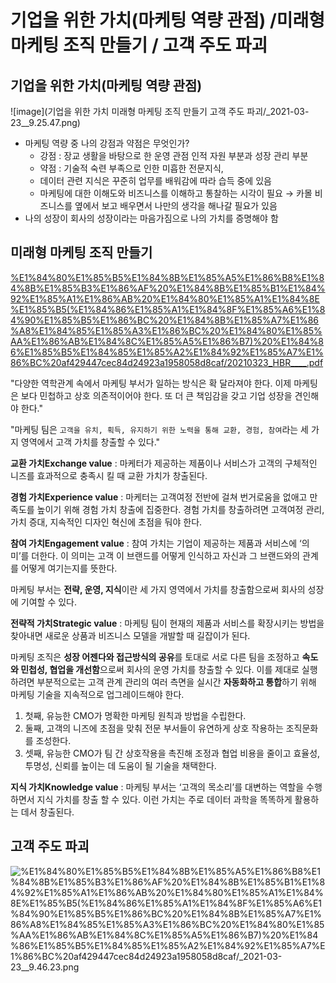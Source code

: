 # 기업을 위한 가치(마케팅 역량 관점) /미래형 마케팅 조직 만들기 / 고객 주도 파괴

## 기업을 위한 가치(마케팅 역량 관점)

![image](기업을 위한 가치 미래형 마케팅 조직 만들기 고객 주도 파괴/_2021-03-23__9.25.47.png)

- 마케팅 역량 중 나의 강점과 약점은 무엇인가?
    - 강점 : 장교 생활을 바탕으로 한 운영 관점 인적 자원 부분과 성장 관리 부분
    - 약점 : 기술적 숙련 부족으로 인한 미흡한 전문지식,
    - 데이터 관련 지식은 꾸준히 업무를 배워감에 따라 습득 중에 있음
    - 마케팅에 대한 이해도와 비즈니스를 이해하고 통찰하는 시각이 필요 → 카몰 비즈니스를 옆에서 보고 배우면서 나만의 생각을 해나갈 필요가 있음
- 나의 성장이 회사의 성장이라는 마음가짐으로 나의 가치를 증명해야 함

## 미래형 마케팅 조직 만들기

[%E1%84%80%E1%85%B5%E1%84%8B%E1%85%A5%E1%86%B8%E1%84%8B%E1%85%B3%E1%86%AF%20%E1%84%8B%E1%85%B1%E1%84%92%E1%85%A1%E1%86%AB%20%E1%84%80%E1%85%A1%E1%84%8E%E1%85%B5(%E1%84%86%E1%85%A1%E1%84%8F%E1%85%A6%E1%84%90%E1%85%B5%E1%86%BC%20%E1%84%8B%E1%85%A7%E1%86%A8%E1%84%85%E1%85%A3%E1%86%BC%20%E1%84%80%E1%85%AA%E1%86%AB%E1%84%8C%E1%85%A5%E1%86%B7)%20%E1%84%86%E1%85%B5%E1%84%85%E1%85%A2%E1%84%92%E1%85%A7%E1%86%BC%20af429447cec84d24923a1958058d8caf/20210323_HBR____.pdf](%E1%84%80%E1%85%B5%E1%84%8B%E1%85%A5%E1%86%B8%E1%84%8B%E1%85%B3%E1%86%AF%20%E1%84%8B%E1%85%B1%E1%84%92%E1%85%A1%E1%86%AB%20%E1%84%80%E1%85%A1%E1%84%8E%E1%85%B5(%E1%84%86%E1%85%A1%E1%84%8F%E1%85%A6%E1%84%90%E1%85%B5%E1%86%BC%20%E1%84%8B%E1%85%A7%E1%86%A8%E1%84%85%E1%85%A3%E1%86%BC%20%E1%84%80%E1%85%AA%E1%86%AB%E1%84%8C%E1%85%A5%E1%86%B7)%20%E1%84%86%E1%85%B5%E1%84%85%E1%85%A2%E1%84%92%E1%85%A7%E1%86%BC%20af429447cec84d24923a1958058d8caf/20210323_HBR____.pdf)

"다양한 역학관계 속에서 마케팅 부서가 일하는 방식은 확 달라져야 한다. 이제 마케팅은 보다 민첩하고 상호 의존적이어야 한다. 또 더 큰 책임감을 갖고 기업 성장을 견인해야 한다." 

"마케팅 팀은 `고객을 유치, 획득, 유지하기 위한 노력을 통해 교환, 경험, 참여`라는 세 가지 영역에서 고객 가치를 창출할 수 있다."

**교환 가치Exchange value**
: 마케터가 제공하는 제품이나 서비스가 고객의 구체적인 니즈를 효과적으로 충족시
킬 때 교환 가치가 창출된다.

**경험 가치Experience value**
: 마케터는 고객여정 전반에 걸쳐 번거로움을 없애고 만족도를 높이기 위해 경험 가치 창출에 집중한다. 경험 가치를 창출하려면 고객여정 관리, 가치 증대, 지속적인 디자인 혁신에 초점을 둬야 한다.

**참여 가치Engagement value**
: 참여 가치는 기업이 제공하는 제품과 서비스에 ‘의미’를 더한다. 이 의미는 고객
이 브랜드를 어떻게 인식하고 자신과 그 브랜드와의 관계를 어떻게 여기는지를 뜻한다.

마케팅 부서는 **전략, 운영, 지식**이란 세 가지 영역에서 가치를 창출함으로써 회사의 성장에 기여할 수 있다.

**전략적 가치Strategic value**
: 마케팅 팀이 현재의 제품과 서비스를 확장시키는 방법을 찾아내면 새로운 상품과
비즈니스 모델을 개발할 때 길잡이가 된다.

마케팅 조직은 **성장 어젠다와 접근방식의 공유**를 토대로 서로 다른 팀을 조정하고 **속도와 민첩성, 협업을 개선함**으로써 회사의 운영 가치를 창출할 수 있다. 이를 제대로 실행하려면 부분적으로는 고객 관계 관리의 여러 측면을 실시간 **자동화하고 통합**하기 위해 마케팅 기술을 지속적으로 업그레이드해야 한다.

1. 첫째, 유능한 CMO가 명확한 마케팅 원칙과 방법을 수립한다.
2. 둘째, 고객의 니즈에 초점을 맞춰 전문 부서들이 유연하게 상호 작용하는 조직문화를 조성한다.
3. 셋째, 유능한 CMO가 팀 간 상호작용을 촉진해 조정과 협업 비용을 줄이고 효율성, 투명성, 신뢰를 높이는 데 도움이 될 기술을 채택한다.

**지식 가치Knowledge value**
: 마케팅 부서는 ‘고객의 목소리’를 대변하는 역할을 수행하면서 지식 가치를 창출
할 수 있다. 이런 가치는 주로 데이터 과학을 똑똑하게 활용하는 데서 창출된다.

## 고객 주도 파괴

![%E1%84%80%E1%85%B5%E1%84%8B%E1%85%A5%E1%86%B8%E1%84%8B%E1%85%B3%E1%86%AF%20%E1%84%8B%E1%85%B1%E1%84%92%E1%85%A1%E1%86%AB%20%E1%84%80%E1%85%A1%E1%84%8E%E1%85%B5(%E1%84%86%E1%85%A1%E1%84%8F%E1%85%A6%E1%84%90%E1%85%B5%E1%86%BC%20%E1%84%8B%E1%85%A7%E1%86%A8%E1%84%85%E1%85%A3%E1%86%BC%20%E1%84%80%E1%85%AA%E1%86%AB%E1%84%8C%E1%85%A5%E1%86%B7)%20%E1%84%86%E1%85%B5%E1%84%85%E1%85%A2%E1%84%92%E1%85%A7%E1%86%BC%20af429447cec84d24923a1958058d8caf/_2021-03-23__9.46.23.png](%E1%84%80%E1%85%B5%E1%84%8B%E1%85%A5%E1%86%B8%E1%84%8B%E1%85%B3%E1%86%AF%20%E1%84%8B%E1%85%B1%E1%84%92%E1%85%A1%E1%86%AB%20%E1%84%80%E1%85%A1%E1%84%8E%E1%85%B5(%E1%84%86%E1%85%A1%E1%84%8F%E1%85%A6%E1%84%90%E1%85%B5%E1%86%BC%20%E1%84%8B%E1%85%A7%E1%86%A8%E1%84%85%E1%85%A3%E1%86%BC%20%E1%84%80%E1%85%AA%E1%86%AB%E1%84%8C%E1%85%A5%E1%86%B7)%20%E1%84%86%E1%85%B5%E1%84%85%E1%85%A2%E1%84%92%E1%85%A7%E1%86%BC%20af429447cec84d24923a1958058d8caf/_2021-03-23__9.46.23.png)

